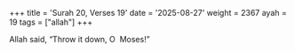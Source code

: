 +++
title = 'Surah 20, Verses 19'
date = '2025-08-27'
weight = 2367
ayah = 19
tags = ["allah"]
+++

Allah said, “Throw it down, O  Moses!”